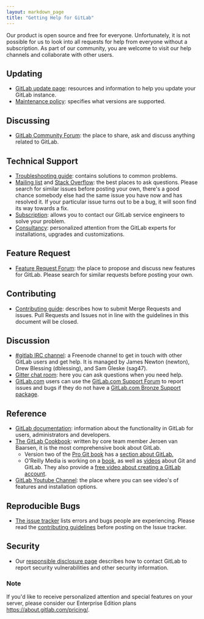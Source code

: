 ```yaml
---
layout: markdown_page
title: "Getting Help for GitLab"
---
```

Our product is open source and free for everyone. Unfortunately, it is not possible for us to look into all requests for help from everyone without a subscription. As part of our community, you are welcome to visit our help channels and collaborate with other users.

## Updating
* [GitLab update page](https://about.gitlab.com/update/): resources and information to help you update your GitLab instance.
* [Maintenance policy](https://gitlab.com/gitlab-org/gitlab-ce/blob/master/MAINTENANCE.md): specifies what versions are supported.

## Discussing
* [GitLab Community Forum](https://forum.gitlab.com/): the place to share, ask and discuss anything related to GitLab.

## Technical Support
* [Troubleshooting guide](https://github.com/gitlabhq/gitlab-public-wiki/wiki/Trouble-Shooting-Guide): contains solutions to common problems.
* [Mailing list](https://groups.google.com/forum/#!forum/gitlabhq) and [Stack Overflow](http://stackoverflow.com/questions/tagged/gitlab): the best places to ask questions. Please search for similar issues before posting your own, there's a good chance somebody else had the same issue you have now and has resolved it. If your particular issue turns out to be a bug, it will soon find its way towards a fix.
* [Subscription](https://about.gitlab.com/subscription/): allows you to contact our GitLab service engineers to solve your problem.
* [Consultancy](https://about.gitlab.com/consultancy/): personalized attention from the GitLab experts for installations, upgrades and customizations.

## Feature Request
* [Feature Request Forum](http://feedback.gitlab.com): the place to propose and discuss new features for GitLab. Please search for similar requests before posting your own.

## Contributing
* [Contributing guide](https://gitlab.com/gitlab-org/gitlab-ce/blob/master/CONTRIBUTING.md): describes how to submit Merge Requests and issues. Pull Requests and Issues not in line with the guidelines in this document will be closed.

## Discussion
* [#gitlab IRC channel](https://webchat.freenode.net/?channels=gitlab): a Freenode channel to get in touch with other GitLab users and get help. It is managed by James Newton (newton), Drew Blessing (dblessing), and Sam Gleske (sag47).
* [Gitter chat room](https://gitter.im/gitlabhq/gitlabhq#): here you can ask questions when you need help.
* [GitLab.com](https://about.gitlab.com/gitlab-com/) users can use the [GitLab.com Support Forum](https://gitlab.com/gitlab-com/support-forum/issues) to report issues  and bugs if they do not have a [GitLab.com Bronze Support package](https://gitlab.recurly.com/subscribe/gitlab-com-bronze-yearly-20).

## Reference
* [GitLab documentation](http://doc.gitlab.com/ce/): information about the functionality in GitLab for users, administrators and developers.
* [The GitLab Cookbook](https://www.packtpub.com/application-development/gitlab-cookbook): written by core team member Jeroen van Baarsen, it is the most comprehensive book about GitLab.
    * Version two of the [Pro Git book](http://git-scm.com/book/en/v2) has a [section about GitLab.](http://git-scm.com/book/en/v2/Git-on-the-Server-GitLab)
    * O'Reilly Media is working on a [book](http://shop.oreilly.com/product/0636920034520.do), as well as [videos](http://shop.oreilly.com/product/0636920034872.do?code=WKGTVD) about Git and GitLab. They also provide a [free video about creating a GitLab account](http://player.oreilly.com/videos/9781491912003?toc_id=194077).
* [GitLab Youtube Channel](https://www.youtube.com/channel/UCnMGQ8QHMAnVIsI3xJrihhg): the place where you can see video's of features and installation options.

## Reproducible Bugs
* [The issue tracker](https://gitlab.com/gitlab-org/gitlab-ce/issues) lists errors and bugs people are experiencing. Please read the [contributing guidelines](https://gitlab.com/gitlab-org/gitlab-ce/blob/master/CONTRIBUTING.md#issue-tracker) before posting on the Issue tracker.

## Security
* Our [responsible disclosure page](https://about.gitlab.com/disclosure/) describes how to contact GitLab to report security vulnerabilities and other security information.

### Note
If you'd like to receive personalized attention and special features on your server, please consider our Enterprise Edition plans https://about.gitlab.com/pricing/.
